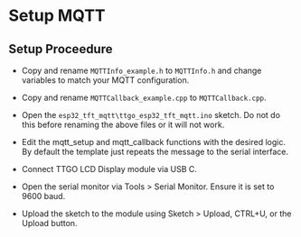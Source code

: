 # Setup MQTT

## Setup Proceedure

- Copy and rename `MQTTInfo_example.h` to `MQTTInfo.h` and change variables to match your MQTT configuration.

- Copy and rename `MQTTCallback_example.cpp` to `MQTTCallback.cpp`.

- Open the `esp32_tft_mqtt\ttgo_esp32_tft_mqtt.ino` sketch. Do not do this before renaming the above files or it will not work.

- Edit the mqtt_setup and mqtt_callback functions with the desired logic. By default the template just repeats the message to the serial interface.

- Connect TTGO LCD Display module via USB C.

- Open the serial monitor via Tools > Serial Monitor. Ensure it is set to 9600 baud.

- Upload the sketch to the module using Sketch > Upload, CTRL+U, or the Upload button.